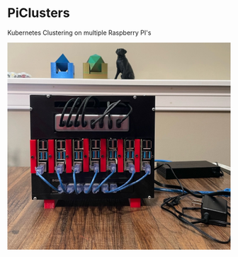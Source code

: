# PiClusters
Kubernetes Clustering on multiple Raspberry PI's

![Front of Completed Build](https://github.com/gilchristb78/PiClusters/blob/main/Photos/Front.jpeg)
